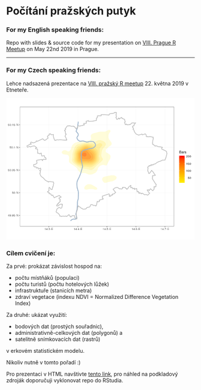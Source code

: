 # Počítání pražských putyk

### For my English speaking friends:
Repo with slides & source code for my presentation on [VIII. Prague R Meetup](https://www.meetup.com/Prague-R-Meetup-Group/events/261080580/) on May 22nd 2019 in Prague.

<hr>

### For my Czech speaking friends:

Lehce nadsazená prezentace na [VIII. pražský R meetup](https://www.meetup.com/Prague-R-Meetup-Group/events/261080580/) 22. května 2019 v Etneteře.

<p align="center">
  <img src="https://github.com/jlacko/hospody-gis/blob/master/img/bary-dens.png?raw=true" alt="this is density"/>
</p>


### Cílem cvičení je:  

Za prvé: prokázat závislost hospod na:  

* počtu místňáků (populaci)  
* počtu turistů (počtu hotelových lůžek)  
* infrastruktuře (stanicích metra)   
* zdraví vegetace (indexu NDVI = Normalized Difference Vegetation Index)   

Za druhé: ukázat využití:

* bodových dat (prostých souřadnic), 
* administrativně-celkových dat (polygonů) a 
* satelitně snímkovacích dat (rastrů)

v erkovém statistickém modelu.

Nikoliv nutně v tomto pořadí :)

Pro prezentaci v HTML navštivte [tento link](https://rawcdn.githack.com/jlacko/hospody-gis/63dd63231402c4651315be695af12597bafaf826/prezka.html#1), pro náhled na podkladový zdroják doporučuji vyklonovat repo do RStudia.
